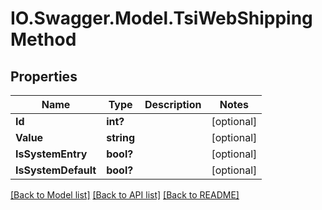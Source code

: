 # IO.Swagger.Model.TsiWebShippingMethod
## Properties

Name | Type | Description | Notes
------------ | ------------- | ------------- | -------------
**Id** | **int?** |  | [optional] 
**Value** | **string** |  | [optional] 
**IsSystemEntry** | **bool?** |  | [optional] 
**IsSystemDefault** | **bool?** |  | [optional] 

[[Back to Model list]](../README.md#documentation-for-models) [[Back to API list]](../README.md#documentation-for-api-endpoints) [[Back to README]](../README.md)

